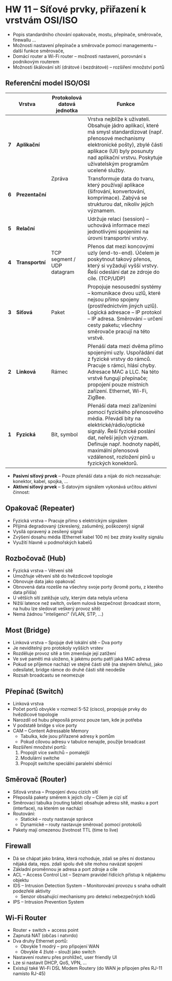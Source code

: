 # HW 11 – Síťové prvky, přiřazení k vrstvám OSI/ISO

* Popis standardního chování opakovače, mostu, přepínače, směrovače, firewallu …
* Možnosti nastavení přepínače a směrovače pomocí managementu – další funkce směrovače,
* Domácí router a Wi-Fi router – možnosti nastavení, porovnání s podnikovým routerem
* Možnosti škálování sítí (drátové i bezdrátové) – rozšíření množství portů

## Referenční model ISO/OSI

<table>
    <thead>
        <tr>
            <th colspan=2>Vrstva</th>
            <th>Protokolová datová jednotka</th>
            <th>Funkce</th>
        </tr>
    </thead>
    <tbody>
        <tr>
            <td><strong>7</strong></td>
            <td><strong>Aplikační</strong></td>
            <td rowspan=3>Zpráva</td>
            <td>Vrstva nejblíže k uživateli. Obsahuje jádro aplikací, které má smysl standardizovat (např. přenosové mechanismy elektronické pošty), zbylé části aplikace (UI) byly posunuty nad aplikační vrstvu. Poskytuje uživatelským programům ucelené služby.</td>
        </tr>
        <tr>
            <td><strong>6</strong></td>
            <td><strong>Prezentační</strong></td>
            <td>Transformuje data do tvaru, který používají aplikace (šifrování, konvertování, komprimace). Zabývá se strukturou dat, nikoliv jejich významem.</td>
        </tr>
        <tr>
            <td><strong>5</strong></td>
            <td><strong>Relační</strong></td>
            <td>Udržuje relaci (session) – uchovává informace mezi jednotlivými spojeními na úrovni transportní vrstvy.</td>
        </tr>
        <tr>
            <td><strong>4</strong></td>
            <td><strong>Transportní</strong></td>
            <td>TCP segment / UDP datagram</td>
            <td>Přenos dat mezi koncovými uzly (end-to-end). Účelem je poskytnout takový přenos, který si vyžadují vyšší vrstvy. Řeší odeslání dat ze zdroje do cíle. (TCP/UDP)</td>
        </tr>
        <tr>
            <td><strong>3</strong></td>
            <td><strong>Síťová</strong></td>
            <td>Paket</td>
            <td>Propojuje nesousední systémy – komunikace dvou uzlů, které nejsou přímo spojeny (prostřednictvím jiných uzlů). Logická adresace – IP protokol – IP adresa. Směrování – určení cesty paketu; všechny směrovače pracují na této vrstvě.</td>
        </tr>
        <tr>
            <td><strong>2</strong></td>
            <td><strong>Linková</strong></td>
            <td>Rámec</td>
            <td>Přenáší data mezi dvěma přímo spojenými uzly. Uspořádání dat z fyzické vrstvy do rámců. Pracuje s rámci, hlásí chyby. Adresace MAC a LLC. Na této vrstvě fungují přepínače; propojení pouze místních zařízení. Ethernet, Wi-Fi, ZigBee.</td>
        </tr>
        <tr>
            <td><strong>1</strong></td>
            <td><strong>Fyzická</strong></td>
            <td>Bit, symbol</td>
            <td>Přenáší data mezi zařízeními pomocí fyzického přenosového média. Převádí bity na elektrické/rádio/optické signály. Řeší fyzické poslání dat, neřeší jejich význam. Definuje např. hodnoty napětí, maximální přenosová vzdálenost, rozložení pinů u fyzických konektorů.</td>
        </tr>
    </tbody>
</table>

* __Pasivní síťový prvek__ – Pouze přenáší data a nijak do nich nezasahuje: konektor, kabel, spojka, ...
* __Aktivní síťový prvek__ – S datovým signálem vykonává určitou aktivní činnost:

## Opakovač (Repeater)

* Fyzická vrstva – Pracuje přímo s elektrickým signálem
* Přijímá degradovaný (zkreslený, zašuměný, poškozený) signál
* Vysílá opravený a zesílený signál
* Zvýšení dosahu média (Ethernet kabel 100 m) bez ztráty kvality signálu
* Využití hlavně u podmořských kabelů

## Rozbočovač (Hub)

* Fyzická vrstva – Větvení sítě
* Umožňuje větvení sítě do hvězdicové topologie
* Obnovuje data jako opakovač
* Obnovená data rozešle na všechny svoje porty (kromě portu, z kterého data přišla)
* U větších sítí zatěžuje uzly, kterým data nebyla určena
* Nižší latence než switch, ovšem nulová bezpečnost (broadcast storm, na hubu lze sledovat veškerý provoz sítě)
* Nemá žádnou "inteligenci" (VLAN, STP, ...)

## Most (Bridge)

* Linková vrstva – Spojuje dvě lokální sítě – Dva porty
* Je neviditelný pro protokoly vyšších vrstev
* Rozděluje provoz sítě a tím zmenšuje její zatížení
* Ve své paměti má uloženo, k jakému portu patří jaká MAC adresa
* Pokud se příjemce nachází ve stejné části sítě (na stejném břehu), jako odesílatel, bridge rámce do druhé části sítě neodešle
* Rozsah broadcastu se neomezuje

## Přepínač (Switch)

* Linková vrstva
* Počet portů obvykle v rozmezí 5-52 (cisco), propojuje prvky do hvězdicové topologie
* Narozdíl od hubu přeposílá provoz pouze tam, kde je potřeba
* V podstatě bridge s více porty
* CAM – Content Adressable Memory
  * Tabulka, kde jsou přiřazené adresy k portům
  * Pokud cílovou adresu v tabulce nenajde, použije broadcast
* Rozšíření množství portů:
  1. Propojit více switchů – pomalejší
  2. Modulární switche
  3. Propojit switche speciální paralelní sběrnicí

## Směrovač (Router)

* Síťová vrstva – Propojení dvou cizích sítí
* Přeposílá pakety směrem k jejich cíly – Cílem je cizí síť
* Směrovací tabulka (routing table) obsahuje adresu sítě, masku a port (interface), na kterém se nachází
* Routování:
  * Statické – routy nastavuje správce
  * Dynamické – routy nastavuje směrovač pomocí protokolů
* Pakety mají omezenou životnost TTL (time to live)

## Firewall

* Dá se chápat jako brána, která rozhoduje, zdali se přes ní dostanou nějaká data, reps. zdali spolu dvě síte mohou navázat spojení
* Základní proměnnou je adresa a port zdroje a cíle
* ACL – Access Control List – Seznam pravidel řídících přístup k nějakému objektu
* IDS – Intrusion Detection System – Monitorování provozu s snaha odhalit podezřelé aktivity
  * Senzor obsahující mechanismy pro detekci nebezpečných kódů
* IPS – Intrusion Prevention System

## Wi-Fi Router

* Router + switch + access point
* Zapnutá NAT (občas i natvrdo)
* Dva druhy Ethernet portů:
  * Obvykle 1 modrý – pro připojení WAN
  * Obvykle 4 žluté – slouží jako switch
* Nastavení routeru přes prohlížeč, user friendly UI
* Lze si nastavit DHCP, QoS, VPN, ...
* Existují také Wi-Fi DSL Modem Routery (do WAN je připojen přes RJ-11 namísto RJ-45)
